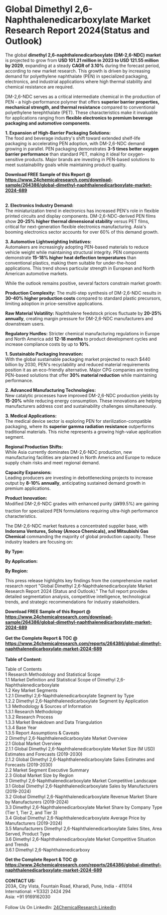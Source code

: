 <h1>Global Dimethyl 2,6-Naphthalenedicarboxylate Market Research Report 2024(Status and Outlook)</h1><p>The global <strong>dimethyl 2,6-naphthalenedicarboxylate (DM-2,6-NDC) market</strong> is projected to grow from <strong>USD 101.21 million in 2023 to USD 121.55 million by 2029</strong>, expanding at a steady <strong>CAGR of 3.10%</strong> during the forecast period, according to new market research. This growth is driven by increasing demand for polyethylene naphthalate (PEN) in specialized packaging, electronics, and industrial applications where high thermal stability and chemical resistance are required.</p><p>DM-2,6-NDC serves as a critical intermediate chemical in the production of PEN - a high-performance polymer that offers <strong>superior barrier properties, mechanical strength, and thermal resistance</strong> compared to conventional polyethylene terephthalate (PET). These characteristics make it invaluable for applications ranging from <strong>flexible electronics to premium beverage packaging and automotive components</strong>.</p><p><strong>1. Expansion of High-Barrier Packaging Solutions:</strong><br>
The food and beverage industry's shift toward extended shelf-life packaging is accelerating PEN adoption, with DM-2,6-NDC demand growing in parallel. PEN packaging demonstrates <strong>3-5 times better oxygen barrier performance</strong> than standard PET, making it ideal for oxygen-sensitive products. Major brands are investing in PEN-based solutions to meet sustainability goals while maintaining product quality.</p><div><b>Download FREE Sample of this Report @ 
            <a href="https://www.24chemicalresearch.com/download-sample/264386/global-dimethyl-naphthalenedicarboxylate-market-2024-689">
            https://www.24chemicalresearch.com/download-sample/264386/global-dimethyl-naphthalenedicarboxylate-market-2024-689</a></b></div><br><p><strong>2. Electronics Industry Demand:</strong><br>
The miniaturization trend in electronics has increased PEN's role in flexible printed circuits and display components. DM-2,6-NDC-derived PEN films show <strong>20-25% higher thermal dimensional stability</strong> versus PET films, critical for next-generation flexible electronics manufacturing. Asia's booming electronics sector accounts for over 60% of this demand growth.</p><p><strong>3. Automotive Lightweighting Initiatives:</strong><br>
Automakers are increasingly adopting PEN-based materials to reduce vehicle weight while maintaining structural integrity. PEN components demonstrate <strong>15-18% higher heat deflection temperatures</strong> than conventional plastics, making them suitable for under-the-hood applications. This trend shows particular strength in European and North American automotive markets.</p><p>While the outlook remains positive, several factors constrain market growth:</p><p><strong>Production Complexity:</strong> The multi-step synthesis of DM-2,6-NDC results in <strong>30-40% higher production costs</strong> compared to standard plastic precursors, limiting adoption in price-sensitive applications.</p><p><strong>Raw Material Volatility:</strong> Naphthalene feedstock prices fluctuate by <strong>20-25% annually</strong>, creating margin pressure for DM-2,6-NDC manufacturers and downstream users.</p><p><strong>Regulatory Hurdles:</strong> Stricter chemical manufacturing regulations in Europe and North America add <strong>12-18 months</strong> to product development cycles and increase compliance costs by up to <strong>10%</strong>.</p><p><strong>1. Sustainable Packaging Innovation:</strong><br>
With the global sustainable packaging market projected to reach $440 billion by 2030, PEN's recyclability and reduced material requirements position it as an eco-friendly alternative. Major CPG companies are testing PEN-based solutions that offer <strong>30% material reduction</strong> while maintaining performance.</p><p><strong>2. Advanced Manufacturing Technologies:</strong><br>
New catalytic processes have improved DM-2,6-NDC production yields by <strong>15-20%</strong> while reducing energy consumption. These innovations are helping manufacturers address cost and sustainability challenges simultaneously.</p><p><strong>3. Medical Applications:</strong><br>
The medical device sector is exploring PEN for sterilization-compatible packaging, where its <strong>superior gamma radiation resistance</strong> outperforms traditional materials. This niche represents a growing high-value application segment.</p><p><strong>Regional Production Shifts:</strong><br>
	While Asia currently dominates DM-2,6-NDC production, new manufacturing facilities are planned in North America and Europe to reduce supply chain risks and meet regional demand.</p><p><strong>Capacity Expansions:</strong><br>
	Leading producers are investing in debottlenecking projects to increase output by <strong>8-10% annually</strong>, anticipating sustained demand growth in premium applications.</p><p><strong>Product Innovation:</strong><br>
	Modified DM-2,6-NDC grades with enhanced purity (â¥99.5%) are gaining traction for specialized PEN formulations requiring ultra-high performance characteristics.</p><p>The DM-2,6-NDC market features a concentrated supplier base, with <strong>Indorama Ventures, Solvay (Amoco Chemicals), and Mitsubishi Gas Chemical</strong> commanding the majority of global production capacity. These industry leaders are focusing on:</p><p><strong>By Type:</strong></p><p><strong>By Application:</strong></p><p><strong>By Region:</strong></p><p>This press release highlights key findings from the comprehensive market research report "Global Dimethyl 2,6-Naphthalenedicarboxylate Market Research Report 2024 (Status and Outlook)." The full report provides detailed segmentation analysis, competitive intelligence, technological trends, and strategic recommendations for industry stakeholders.</p><div><b>Download FREE Sample of this Report @ 
            <a href="https://www.24chemicalresearch.com/download-sample/264386/global-dimethyl-naphthalenedicarboxylate-market-2024-689">
            https://www.24chemicalresearch.com/download-sample/264386/global-dimethyl-naphthalenedicarboxylate-market-2024-689</a></b></div><br><div><b>Get the Complete Report & TOC @ 
            <a href="https://www.24chemicalresearch.com/reports/264386/global-dimethyl-naphthalenedicarboxylate-market-2024-689">
            https://www.24chemicalresearch.com/reports/264386/global-dimethyl-naphthalenedicarboxylate-market-2024-689</a></b></div><br>
            <b>Table of Content:</b><p>Table of Contents<br />
1 Research Methodology and Statistical Scope<br />
1.1 Market Definition and Statistical Scope of Dimethyl 2,6-Naphthalenedicarboxylate<br />
1.2 Key Market Segments<br />
1.2.1 Dimethyl 2,6-Naphthalenedicarboxylate Segment by Type<br />
1.2.2 Dimethyl 2,6-Naphthalenedicarboxylate Segment by Application<br />
1.3 Methodology & Sources of Information<br />
1.3.1 Research Methodology<br />
1.3.2 Research Process<br />
1.3.3 Market Breakdown and Data Triangulation<br />
1.3.4 Base Year<br />
1.3.5 Report Assumptions & Caveats<br />
2 Dimethyl 2,6-Naphthalenedicarboxylate Market Overview<br />
2.1 Global Market Overview<br />
2.1.1 Global Dimethyl 2,6-Naphthalenedicarboxylate Market Size (M USD) Estimates and Forecasts (2019-2030)<br />
2.1.2 Global Dimethyl 2,6-Naphthalenedicarboxylate Sales Estimates and Forecasts (2019-2030)<br />
2.2 Market Segment Executive Summary<br />
2.3 Global Market Size by Region<br />
3 Dimethyl 2,6-Naphthalenedicarboxylate Market Competitive Landscape<br />
3.1 Global Dimethyl 2,6-Naphthalenedicarboxylate Sales by Manufacturers (2019-2024)<br />
3.2 Global Dimethyl 2,6-Naphthalenedicarboxylate Revenue Market Share by Manufacturers (2019-2024)<br />
3.3 Dimethyl 2,6-Naphthalenedicarboxylate Market Share by Company Type (Tier 1, Tier 2, and Tier 3)<br />
3.4 Global Dimethyl 2,6-Naphthalenedicarboxylate Average Price by Manufacturers (2019-2024)<br />
3.5 Manufacturers Dimethyl 2,6-Naphthalenedicarboxylate Sales Sites, Area Served, Product Type<br />
3.6 Dimethyl 2,6-Naphthalenedicarboxylate Market Competitive Situation and Trends<br />
3.6.1 Dimethyl 2,6-Naphthalenedicarboxy</p><div><b>Get the Complete Report & TOC @ 
            <a href="https://www.24chemicalresearch.com/reports/264386/global-dimethyl-naphthalenedicarboxylate-market-2024-689">
            https://www.24chemicalresearch.com/reports/264386/global-dimethyl-naphthalenedicarboxylate-market-2024-689</a></b></div><br><b>CONTACT US:</b><br>
            203A, City Vista, Fountain Road, Kharadi, Pune, India - 411014<br>
            International: +1(332) 2424 294<br>
            Asia: +91 9169162030 <br><br>
            Follow Us On LinkedIn: <a href="https://www.linkedin.com/company/24chemicalresearch/">24ChemicalResearch LinkedIn</a>